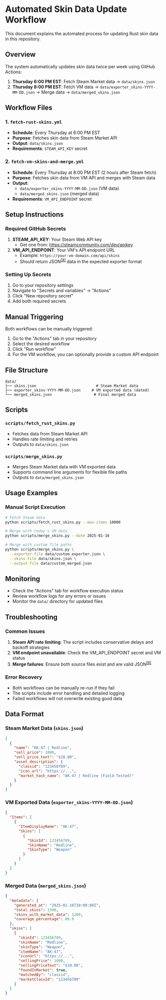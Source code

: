 # Automated Skin Data Update Workflow

This document explains the automated process for updating Rust skin data in this repository.

## Overview

The system automatically updates skin data twice per week using GitHub Actions:

1. **Thursday 6:00 PM EST**: Fetch Steam Market data → `data/skins.json`
2. **Thursday 8:00 PM EST**: Fetch VM data → `data/exporter_skins-YYYY-MM-DD.json` → Merge data → `data/merged_skins.json`

## Workflow Files

### 1. `fetch-rust-skins.yml`

- **Schedule**: Every Thursday at 6:00 PM EST
- **Purpose**: Fetches skin data from Steam Market API
- **Output**: `data/skins.json`
- **Requirements**: `STEAM_API_KEY` secret

### 2. `fetch-vm-skins-and-merge.yml`

- **Schedule**: Every Thursday at 8:00 PM EST (2 hours after Steam fetch)
- **Purpose**: Fetches skin data from VM API and merges with Steam data
- **Output**:
  - `data/exporter_skins-YYYY-MM-DD.json` (VM data)
  - `data/merged_skins.json` (merged data)
- **Requirements**: `VM_API_ENDPOINT` secret

## Setup Instructions

### Required GitHub Secrets

1. **STEAM_API_KEY**: Your Steam Web API key
   - Get one from: https://steamcommunity.com/dev/apikey
2. **VM_API_ENDPOINT**: Your VM's API endpoint URL
   - Example: `https://your-vm-domain.com/api/skins`
   - Should return JSON<sup><a href="/glossary#json">[8]</a></sup> data in the expected exporter format

### Setting Up Secrets

1. Go to your repository settings
2. Navigate to "Secrets and variables" → "Actions"
3. Click "New repository secret"
4. Add both required secrets

## Manual Triggering

Both workflows can be manually triggered:

1. Go to the "Actions" tab in your repository
2. Select the desired workflow
3. Click "Run workflow"
4. For the VM workflow, you can optionally provide a custom API endpoint

## File Structure

```
data/
├── skins.json                           # Steam Market data
├── exporter_skins-YYYY-MM-DD.json     # VM exported data (dated)
└── merged_skins.json                   # Final merged data
```

## Scripts

### `scripts/fetch_rust_skins.py`

- Fetches data from Steam Market API
- Handles rate limiting and retries
- Outputs to `data/skins.json`

### `scripts/merge_skins.py`

- Merges Steam Market data with VM exported data
- Supports command line arguments for flexible file paths
- Outputs to `data/merged_skins.json`

## Usage Examples

### Manual Script Execution

```bash
# Fetch Steam data
python scripts/fetch_rust_skins.py --max-items 10000

# Merge with today's VM data
python scripts/merge_skins.py --date 2025-01-16

# Merge with custom file paths
python scripts/merge_skins.py \
  --exporter-file data/custom_exporter.json \
  --skins-file data/skins.json \
  --output-file data/custom_merged.json
```

## Monitoring

- Check the "Actions" tab for workflow execution status
- Review workflow logs for any errors or issues
- Monitor the `data/` directory for updated files

## Troubleshooting

### Common Issues

1. **Steam API rate limiting**: The script includes conservative delays and backoff strategies
2. **VM endpoint unavailable**: Check the VM_API_ENDPOINT secret and VM status
3. **Merge failures**: Ensure both source files exist and are valid JSON<sup><a href="/glossary#json">[8]</a></sup>

### Error Recovery

- Both workflows can be manually re-run if they fail
- The scripts include error handling and detailed logging
- Failed workflows will not overwrite existing good data

## Data Format

### Steam Market Data (`skins.json`)

```json
[
  {
    "name": "AK-47 | Redline",
    "sell_price": 1000,
    "sell_price_text": "$10.00",
    "asset_description": {
      "classid": "123456789",
      "icon_url": "https://...",
      "market_hash_name": "AK-47 | Redline (Field-Tested)"
    }
  }
]
```

### VM Exported Data (`exporter_skins-YYYY-MM-DD.json`)

```json
{
  "Items": [
    {
      "ItemDisplayName": "AK-47",
      "Skins": [
        {
          "SkinId": 123456789,
          "SkinName": "Redline",
          "SkinType": "Weapon"
        }
      ]
    }
  ]
}
```

### Merged Data (`merged_skins.json`)

```json
{
  "metadata": {
    "generated_at": "2025-01-16T20:00:00Z",
    "total_skins": 1500,
    "skins_with_market_data": 1200,
    "coverage_percentage": 80.0
  },
  "skins": [
    {
      "skinId": 123456789,
      "skinName": "Redline",
      "skinType": "Weapon",
      "itemName": "AK-47",
      "iconUrl": "https://...",
      "sellingPrice": 1000,
      "sellingPriceText": "$10.00",
      "foundInMarket": true,
      "matchedBy": "classid",
      "marketClassId": "123456789"
    }
  ]
}
```
